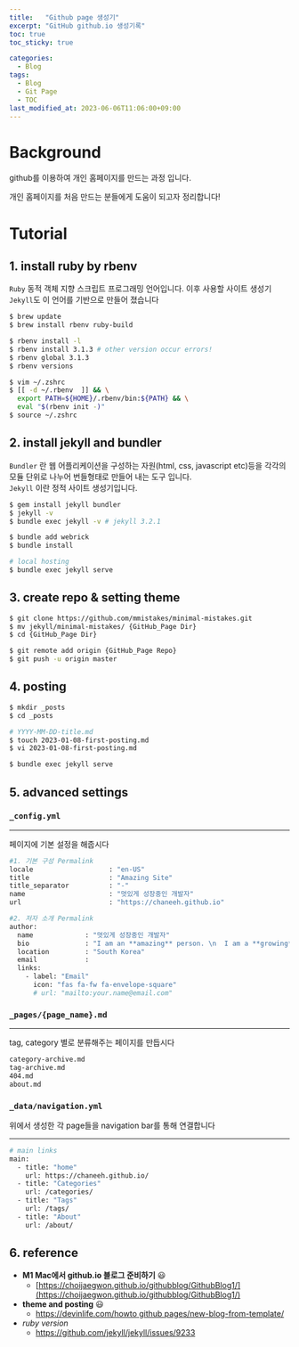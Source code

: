 ```yaml
---
title:   "Github page 생성기"
excerpt: "GitHub github.io 생성기록"
toc: true
toc_sticky: true

categories:
  - Blog
tags:
  - Blog
  - Git Page
  - TOC
last_modified_at: 2023-06-06T11:06:00+09:00
---
```


# Background
github를 이용하여 개인 홈페이지를 만드는 과정 입니다.

개인 홈페이지를 처음 만드는 분들에게 도움이 되고자 정리합니다!

# Tutorial
## 1. install ruby by rbenv
`Ruby` 동적 객체 지향 스크립트 프로그래밍 언어입니다. 이후 사용할 사이트 생성기 `Jekyll`도 이 언어를 기반으로 만들어 졌습니다
```bash
$ brew update
$ brew install rbenv ruby-build

$ rbenv install -l
$ rbenv install 3.1.3 # other version occur errors!
$ rbenv global 3.1.3
$ rbenv versions

$ vim ~/.zshrc
$ [[ -d ~/.rbenv  ]] && \
  export PATH=${HOME}/.rbenv/bin:${PATH} && \
  eval "$(rbenv init -)"
$ source ~/.zshrc
```


## 2. install jekyll and bundler
`Bundler` 란 웹 어플리케이션을 구성하는 자원(html, css, javascript etc)등을 각각의 모듈 단위로 나누어 번들형태로 만들어 내는 도구 입니다.    
`Jekyll` 이란 정적 사이트 생성기입니다.

```bash
$ gem install jekyll bundler
$ jekyll -v
$ bundle exec jekyll -v # jekyll 3.2.1

$ bundle add webrick
$ bundle install

# local hosting
$ bundle exec jekyll serve
```

## 3. create repo & setting theme

```bash
$ git clone https://github.com/mmistakes/minimal-mistakes.git
$ mv jekyll/minimal-mistakes/ {GitHub_Page Dir}
$ cd {GitHub_Page Dir}

$ git remote add origin {GitHub_Page Repo}
$ git push -u origin master
```

## 4. posting

```bash
$ mkdir _posts
$ cd _posts

# YYYY-MM-DD-title.md
$ touch 2023-01-08-first-posting.md 
$ vi 2023-01-08-first-posting.md

$ bundle exec jekyll serve
```

## 5. advanced settings
### `_config.yml`
* * *
페이지에 기본 설정을 해줍시다
  ```bash
  #1. 기본 구성 Permalink
  locale                   : "en-US"
  title                    : "Amazing Site"
  title_separator          : "-"
  name                     : "멋있게 성장중인 개발자"
  url                      : "https://chaneeh.github.io"

  #2. 저자 소개 Permalink
  author:
    name             : "멋있게 성장중인 개발자"
    bio              : "I am an **amazing** person. \n  I am a **growing** person."
    location         : "South Korea"
    email            :
    links:
      - label: "Email"
        icon: "fas fa-fw fa-envelope-square"
        # url: "mailto:your.name@email.com"
  ```

### `_pages/{page_name}.md`
* * *
tag, category 별로 분류해주는 페이지를 만듭시다

  ```bash
  category-archive.md
  tag-archive.md
  404.md
  about.md
  ```

### `_data/navigation.yml`
위에서 생성한 각 page들을 navigation bar를 통해 연결합니다
* * *

  ```bash            
  # main links
  main:
    - title: "home"
      url: https://chaneeh.github.io/
    - title: "Categories"
      url: /categories/
    - title: "Tags"
      url: /tags/
    - title: "About"
      url: /about/
  ```



## 6. reference

- **M1 Mac에서 github.io 블로그 준비하기** 😃
    - [https://choijaegwon.github.io/githubblog/GithubBlog1/](https://choijaegwon.github.io/githubblog/GithubBlog1/)
- **theme and posting** 😃
    - [https://devinlife.com/howto github pages/new-blog-from-template/](https://devinlife.com/howto%20github%20pages/new-blog-from-template/)
- *ruby version*
    - https://github.com/jekyll/jekyll/issues/9233